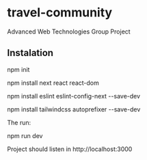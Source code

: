 # travel-community
Advanced Web Technologies Group Project

## Instalation

npm init

npm install next react react-dom

npm install eslint eslint-config-next --save-dev

npm install tailwindcss autoprefixer --save-dev

The run:

npm run dev

Project should listen in http://localhost:3000
